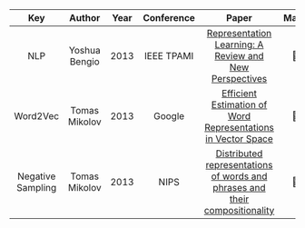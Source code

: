 |Key|Author|Year|Conference|Paper|Mark|
|:-:|:----:|:--:|:--------:|:---:|:--:|
|NLP|Yoshua Bengio|2013|IEEE TPAMI|[Representation Learning: A Review and New Perspectives](https://arxiv.org/pdf/1206.5538.pdf)|:checkered_flag:|
|Word2Vec|Tomas Mikolov|2013|Google|[Efficient Estimation of Word Representations in Vector Space](http://arxiv.org/abs/1301.3781)|:checkered_flag:|
|Negative Sampling|Tomas Mikolov|2013|NIPS|[Distributed representations of words and phrases and their compositionality](https://papers.nips.cc/paper/5021-distributed-representations-of-words-and-phrases-and-their-compositionality.pdf)|:checkered_flag:|

